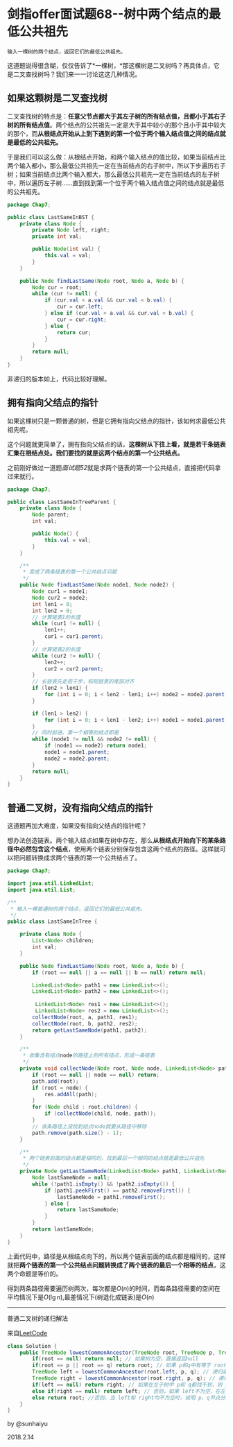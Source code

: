 # 剑指offer面试题68--树中两个结点的最低公共祖先

```text
输入一棵树的两个结点，返回它们的最低公共祖先。
```

这道题说得很含糊，仅仅告诉了*一棵树，*那这棵树是二叉树吗？再具体点，它是二叉查找树吗？我们来一一讨论这这几种情况。

## 如果这颗树是二叉查找树

二叉查找树的特点是：**任意父节点都大于其左子树的所有结点值，且都小于其右子树的所有结点值**。两个结点的公共祖先一定是大于其中较小的那个且小于其中较大的那个，而**从根结点开始从上到下遇到的第一个位于两个输入结点值之间的结点就是最低的公共祖先。**

于是我们可以这么做：从根结点开始，和两个输入结点的值比较，如果当前结点比两个输入都小，那么最低公共祖先一定在当前结点的右子树中，所以下步遍历右子树；如果当前结点比两个输入都大，那么最低公共祖先一定在当前结点的左子树中，所以遍历左子树......直到找到第一个位于两个输入结点值之间的结点就是最低的公共祖先。

```java
package Chap7;

public class LastSameInBST {
    private class Node {
        private Node left, right;
        private int val;

        public Node(int val) {
            this.val = val;
        }
    }

    public Node findLastSame(Node root, Node a, Node b) {
        Node cur = root;
        while (cur != null) {
            if (cur.val < a.val && cur.val < b.val) {
                cur = cur.left;
            } else if (cur.val > a.val && cur.val > b.val) {
                cur = cur.right;
            } else {
                return cur;
            }
        }
        return null;
    }
}

```

非递归的版本如上，代码比较好理解。

## 拥有指向父结点的指针

如果这棵树只是一颗普通的树，但是它拥有指向父结点的指针，该如何求最低公共祖先呢。

这个问题就更简单了，拥有指向父结点的话，**这棵树从下往上看，就是若干条链表汇集在根结点处。我们要找的就是这两个结点的第一个公共结点。**

之前刚好做过一道题*面试题52*就是求两个链表的第一个公共结点，直接把代码拿过来就行。

```java
package Chap7;

public class LastSameInTreeParent {
    private class Node {
        Node parent;
        int val;

        public Node() {
            this.val = val;
        }
    }

    /**
     * 变成了两条链表的第一个公共结点问题
     */
    public Node findLastSame(Node node1, Node node2) {
        Node cur1 = node1;
        Node cur2 = node2;
        int len1 = 0;
        int len2 = 0;
        // 计算链表1的长度
        while (cur1 != null) {
            len1++;
            cur1 = cur1.parent;
        }
        // 计算链表2的长度
        while (cur2 != null) {
            len2++;
            cur2 = cur2.parent;
        }
        // 长链表先走若干步，和短链表的尾部对齐
        if (len2 > len1) {
            for (int i = 0; i < len2 - len1; i++) node2 = node2.parent;
        }

        if (len1 > len2) {
            for (int i = 0; i < len1 - len2; i++) node1 = node1.parent;
        }
        // 同时前进，第一个相等的结点即是
        while (node1 != null && node2 != null) {
            if (node1 == node2) return node1;
            node1 = node1.parent;
            node2 = node2.parent;
        }
        return null;
    }
}

```

## 普通二叉树，没有指向父结点的指针

这道题再加大难度，如果没有指向父结点的指针呢？

想办法创造链表。两个输入结点如果在树中存在，那么**从根结点开始向下的某条路径中必然包含这个结点**，使用两个链表分别保存包含这两个结点的路径。这样就可以把问题转换成求两个链表的第一个公共结点了。

```java
package Chap7;

import java.util.LinkedList;
import java.util.List;

/**
 * 输入一棵普通树的两个结点，返回它们的最低公共祖先。
 */
public class LastSameInTree {

    private class Node {
        List<Node> children;
        int val;
    }

    public Node findLastSame(Node root, Node a, Node b) {
        if (root == null || a == null || b == null) return null;

        LinkedList<Node> path1 = new LinkedList<>();
        LinkedList<Node> path2 = new LinkedList<>();
        
         LinkedList<Node> res1 = new LinkedList<>();
         LinkedList<Node> res2 = new LinkedList<>();
        collectNode(root, a, path1, res1);
        collectNode(root, b, path2, res2);
        return getLastSameNode(path1, path2);
    }

    /**
     * 收集含有结点node的路径上的所有结点，形成一条链表
     */
    private void collectNode(Node root, Node node, LinkedList<Node> path, LinkedList<Node> res) {
        if (root == null || node == null) return;
        path.add(root);
        if (root = node) {
            res.addAll(path);
        }
        for (Node child : root.children) {
            if (collectNode(child, node, path));
        }
        // 该条路径上没找到结点node就要从路径中移除
        path.remove(path.size() - 1);
    }

    /**
     * 两个链表前面的结点都是相同的，找到最后一个相同的结点就是最低公共祖先
     */
    private Node getLastSameNode(LinkedList<Node> path1, LinkedList<Node> path2) {
        Node lastSameNode = null;
        while (!path1.isEmpty() && !path2.isEmpty()) {
            if (path1.peekFirst() == path2.removeFirst()) {
                lastSameNode = path1.removeFirst();
            } else {
                return lastSameNode;
            }
        }
        return lastSameNode;
    }
}
```

上面代码中，路径是从根结点向下的，所以两个链表前面的结点都是相同的，这样就把**两个链表的第一个公共结点问题转换成了两个链表的最后一个相等的结点**，这两个命题是等价的。

得到两条路径需要遍历树两次，每次都是$O(n)$的时间，而每条路径需要的空间在平均情况下是$O(\lg n)$,最差情况下(树退化成链表)是$O(n)$

---


普通二叉树的递归解法

来自[LeetCode](https://leetcode-cn.com/problems/er-cha-shu-de-zui-jin-gong-gong-zu-xian-lcof/)

```java
class Solution {
    public TreeNode lowestCommonAncestor(TreeNode root, TreeNode p, TreeNode q) {
        if(root == null) return null; // 如果树为空，直接返回null
        if(root == p || root == q) return root; // 如果 p和q中有等于 root的，那么它们的最近公共祖先即为root（一个节点也可以是它自己的祖先）
        TreeNode left = lowestCommonAncestor(root.left, p, q); // 递归遍历左子树，只要在左子树中找到了p或q，则先找到谁就返回谁
        TreeNode right = lowestCommonAncestor(root.right, p, q); // 递归遍历右子树，只要在右子树中找到了p或q，则先找到谁就返回谁
        if(left == null) return right; // 如果在左子树中 p和 q都找不到，则 p和 q一定都在右子树中，右子树中先遍历到的那个就是最近公共祖先（一个节点也可以是它自己的祖先）
        else if(right == null) return left; // 否则，如果 left不为空，在左子树中有找到节点（p或q），这时候要再判断一下右子树中的情况，如果在右子树中，p和q都找不到，则 p和q一定都在左子树中，左子树中先遍历到的那个就是最近公共祖先（一个节点也可以是它自己的祖先）
        else return root; //否则，当 left和 right均不为空时，说明 p、q节点分别在 root异侧, 最近公共祖先即为 root
    }
}
```

by @sunhaiyu

2018.2.14
